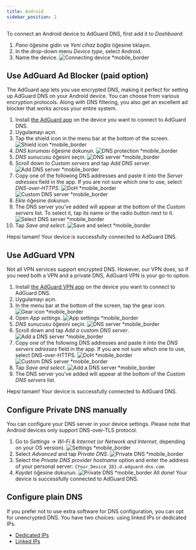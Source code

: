 ```yaml
---
title: Android
sidebar_position: 2
---
```


To connect an Android device to AdGuard DNS, first add it to _Dashboard_:

1. _Pano_ öğesine gidin ve _Yeni cihaz bağla_ öğesine tıklayın.
2. In the drop-down menu _Device type_, select Android.
3. Name the device.
   ![Connecting device \*mobile\_border](https://cdn.adtidy.org/content/kb/dns/private/new_dns/connect/android_ab/choose_android.png)

## Use AdGuard Ad Blocker (paid option)

The AdGuard app lets you use encrypted DNS, making it perfect for setting up AdGuard DNS on your Android device. You can choose from various encryption protocols. Along with DNS filtering, you also get an excellent ad blocker that works across your entire system.

1. Install [the AdGuard app](https://adguard.com/adguard-android/overview.html) on the device you want to connect to AdGuard DNS.
2. Uygulamayı açın.
3. Tap the shield icon in the menu bar at the bottom of the screen.
   ![Shield icon \*mobile\_border](https://cdn.adtidy.org/content/kb/dns/private/new_dns/connect/android_ab/android_step3.png)
4. _DNS koruması_ öğesine dokunun.
   ![DNS protection \*mobile\_border](https://cdn.adtidy.org/content/kb/dns/private/new_dns/connect/android_ab/android_step4.png)
5. _DNS sunucusu_ öğesini seçin.
   ![DNS server \*mobile\_border](https://cdn.adtidy.org/content/kb/dns/private/new_dns/connect/android_ab/android_step5.png)
6. Scroll down to _Custom servers_ and tap _Add DNS server_.
   ![Add DNS server \*mobile\_border](https://cdn.adtidy.org/content/kb/dns/private/new_dns/connect/android_ab/android_step6.png)
7. Copy one of the following DNS addresses and paste it into the _Server adresses_ field in the app. If you are not sure which one to use, select _DNS-over-HTTPS_.
   ![DoH \*mobile\_border](https://cdn.adtidy.org/content/kb/dns/private/new_dns/connect/android_ab/android_step7_1.png)
   ![Custom DNS server \*mobile\_border](https://cdn.adtidy.org/content/kb/dns/private/new_dns/connect/android_ab/android_step7_2.png)
8. _Ekle_ öğesine dokunun.
9. The DNS server you’ve added will appear at the bottom of the _Custom servers_ list. To select it, tap its name or the radio button next to it.
   ![Select DNS server \*mobile\_border](https://cdn.adtidy.org/content/kb/dns/private/new_dns/connect/android_ab/android_step_9.png)
10. Tap _Save and select_.
    ![Save and select \*mobile\_border](https://cdn.adtidy.org/content/kb/dns/private/new_dns/connect/android_ab/android_step10.png)

Hepsi tamam! Your device is successfully connected to AdGuard DNS.

## Use AdGuard VPN

Not all VPN services support encrypted DNS. However, our VPN does, so if you need both a VPN and a private DNS, AdGuard VPN is your go-to option.

1. Install [the AdGuard VPN app](https://adguard-vpn.com/android/overview.html) on the device you want to connect to AdGuard DNS.
2. Uygulamayı açın.
3. In the menu bar at the bottom of the screen, tap the gear icon.
   ![Gear icon \*mobile\_border](https://cdn.adtidy.org/content/kb/dns/private/new_dns/connect/android_vpn/android_step3.png)
4. Open _App settings_.
   ![App settings \*mobile\_border](https://cdn.adtidy.org/content/kb/dns/private/new_dns/connect/android_vpn/android_step4.png)
5. _DNS sunucusu_ öğesini seçin.
   ![DNS server \*mobile\_border](https://cdn.adtidy.org/content/kb/dns/private/new_dns/connect/android_vpn/android_step5.png)
6. Scroll down and tap _Add a custom DNS server_.
   ![Add a DNS server \*mobile\_border](https://cdn.adtidy.org/content/kb/dns/private/new_dns/connect/android_vpn/android_step6.png)
7. Copy one of the following DNS addresses and paste it into the _DNS servers adresses_ field in the app. If you are not sure which one to use, select DNS-over-HTTPS.
   ![DoH \*mobile\_border](https://cdn.adtidy.org/content/kb/dns/private/new_dns/connect/android_vpn/android_step7_1.png)
   ![Custom DNS server \*mobile\_border](https://cdn.adtidy.org/content/kb/dns/private/new_dns/connect/android_vpn/android_step7_2.png)
8. Tap _Save and select_.
   ![Add a DNS server \*mobile\_border](https://cdn.adtidy.org/content/kb/dns/private/new_dns/connect/android_vpn/android_step8.png)
9. The DNS server you’ve added will appear at the bottom of the _Custom DNS servers_ list.

Hepsi tamam! Your device is successfully connected to AdGuard DNS.

## Configure Private DNS manually

You can configure your DNS server in your device settings. Please note that Android devices only support DNS-over-TLS protocol.

1. Go to _Settings_ → _Wi-Fi & Internet_ (or _Network and Internet_, depending on your OS version).
   ![Settings \*mobile\_border](https://cdn.adtidy.org/content/kb/dns/private/new_dns/connect/android_manual/manual_step1.png)
2. Select _Advanced_ and tap _Private DNS_.
   ![Private DNS \*mobile\_border](https://cdn.adtidy.org/content/kb/dns/private/new_dns/connect/android_manual/manual_step2.png)
3. Select the _Private DNS provider hostname_ option and enter the address of your personal server: `{Your_Device_ID}.d.adguard-dns.com`.
4. _Kaydet_ öğesine dokunun.
   ![Private DNS \*mobile\_border](https://cdn.adtidy.org/content/kb/dns/private/new_dns/connect/android_manual/manual_step4.png)
   All done! Your device is successfully connected to AdGuard DNS.

## Configure plain DNS

If you prefer not to use extra software for DNS configuration, you can opt for unencrypted DNS. You have two choices: using linked IPs or dedicated IPs.

- [Dedicated IPs](/private-dns/connect-devices/other-options/dedicated-ip.md)
- [Linked IPs](/private-dns/connect-devices/other-options/linked-ip.md)
